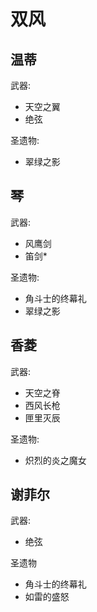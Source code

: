 # 双风
## 温蒂
武器: 
-  天空之翼
-  绝弦

圣遗物: 
- 翠绿之影
## 琴
武器: 
- 风鹰剑
- 笛剑*

圣遗物:
- 角斗士的终幕礼
- 翠绿之影
## 香菱
武器: 
- 天空之脊
- 西风长枪
- 匣里灭辰

圣遗物:
- 炽烈的炎之魔女
## 谢菲尔
武器:
- 绝弦

圣遗物
- 角斗士的终幕礼
- 如雷的盛怒
